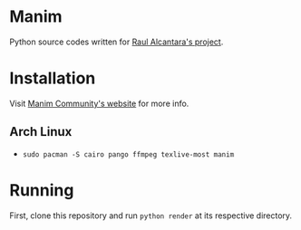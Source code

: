 # Manim

Python source codes written for [Raul Alcantara's project](https://www.youtube.com/playlist?list=PLklb9oKw6FrI0CB9SksE7ku1eIoJLRh9T).

# Installation

Visit [Manim Community's website](https://docs.manim.community) for more info.

## Arch Linux

* `sudo pacman -S cairo pango ffmpeg texlive-most manim`

# Running

First, clone this repository and run `python render` at its respective directory.
